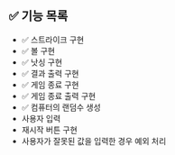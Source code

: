 ## ✅ 기능 목록

- ✅ 스트라이크 구현
- ✅ 볼 구현
- ✅ 낫싱 구현
- ✅ 결과 출력 구현
- ✅ 게임 종료 구현
- ✅ 게임 종료 출력 구현
- ✅ 컴퓨터의 랜덤수 생성
- 사용자 입력
- 재시작 버튼 구현
- 사용자가 잘못된 값을 입력한 경우 예외 처리
